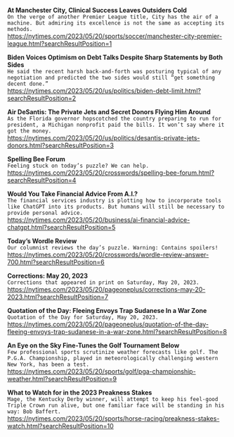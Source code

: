 **At Manchester City, Clinical Success Leaves Outsiders Cold**\
`On the verge of another Premier League title, City has the air of a machine. But admiring its excellence is not the same as accepting its methods.`\
https://nytimes.com/2023/05/20/sports/soccer/manchester-city-premier-league.html?searchResultPosition=1

**Biden Voices Optimism on Debt Talks Despite Sharp Statements by Both Sides**\
`He said the recent harsh back-and-forth was posturing typical of any negotiation and predicted the two sides would still “get something decent done.”`\
https://nytimes.com/2023/05/20/us/politics/biden-debt-limit.html?searchResultPosition=2

**Air DeSantis: The Private Jets and Secret Donors Flying Him Around**\
`As the Florida governor hopscotched the country preparing to run for president, a Michigan nonprofit paid the bills. It won’t say where it got the money.`\
https://nytimes.com/2023/05/20/us/politics/desantis-private-jets-donors.html?searchResultPosition=3

**Spelling Bee Forum**\
`Feeling stuck on today’s puzzle? We can help.`\
https://nytimes.com/2023/05/20/crosswords/spelling-bee-forum.html?searchResultPosition=4

**Would You Take Financial Advice From A.I.?**\
`The financial services industry is plotting how to incorporate tools like ChatGPT into its products. But humans will still be necessary to provide personal advice.`\
https://nytimes.com/2023/05/20/business/ai-financial-advice-chatgpt.html?searchResultPosition=5

**Today’s Wordle Review**\
`Our columnist reviews the day’s puzzle. Warning: Contains spoilers!`\
https://nytimes.com/2023/05/20/crosswords/wordle-review-answer-700.html?searchResultPosition=6

**Corrections: May 20, 2023**\
`Corrections that appeared in print on Saturday, May 20, 2023.`\
https://nytimes.com/2023/05/20/pageoneplus/corrections-may-20-2023.html?searchResultPosition=7

**Quotation of the Day: Fleeing Envoys Trap Sudanese In a War Zone**\
`Quotation of the Day for Saturday, May 20, 2023.`\
https://nytimes.com/2023/05/20/pageoneplus/quotation-of-the-day-fleeing-envoys-trap-sudanese-in-a-war-zone.html?searchResultPosition=8

**An Eye on the Sky Fine-Tunes the Golf Tournament Below**\
`Few professional sports scrutinize weather forecasts like golf. The P.G.A. Championship, played in meteorologically challenging western New York, has been a test.`\
https://nytimes.com/2023/05/20/sports/golf/pga-championship-weather.html?searchResultPosition=9

**What to Watch for in the 2023 Preakness Stakes**\
`Mage, the Kentucky Derby winner, will attempt to keep his feel-good Triple Crown run alive, but one familiar face will be standing in his way: Bob Baffert.`\
https://nytimes.com/2023/05/20/sports/horse-racing/preakness-stakes-watch.html?searchResultPosition=10

